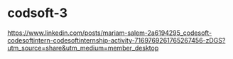 # codsoft-3
https://www.linkedin.com/posts/mariam-salem-2a6194295_codesoft-codesoftintern-codesoftinternship-activity-7169769261765267456-zDGS?utm_source=share&utm_medium=member_desktop
